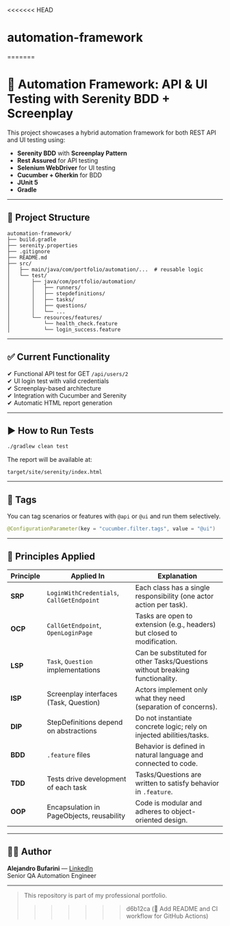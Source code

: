 <<<<<<< HEAD
# automation-framework
=======
# 🧪 Automation Framework: API & UI Testing with Serenity BDD + Screenplay

This project showcases a hybrid automation framework for both REST API and UI testing using:

- **Serenity BDD** with **Screenplay Pattern**
- **Rest Assured** for API testing
- **Selenium WebDriver** for UI testing
- **Cucumber + Gherkin** for BDD
- **JUnit 5**
- **Gradle**

---

## 📁 Project Structure

```
automation-framework/
├── build.gradle
├── serenity.properties
├── .gitignore
├── README.md
├── src/
│   ├── main/java/com/portfolio/automation/...  # reusable logic
│   └── test/
│       ├── java/com/portfolio/automation/
│       │   ├── runners/
│       │   ├── stepdefinitions/
│       │   ├── tasks/
│       │   ├── questions/
│       │   └── ...
│       └── resources/features/
│           └── health_check.feature
│           └── login_success.feature
```

---

## ✅ Current Functionality

✔ Functional API test for GET `/api/users/2`  
✔ UI login test with valid credentials  
✔ Screenplay-based architecture  
✔ Integration with Cucumber and Serenity  
✔ Automatic HTML report generation

---

## ▶ How to Run Tests

```bash
./gradlew clean test
```

The report will be available at:

```
target/site/serenity/index.html
```

---

## 🔖 Tags

You can tag scenarios or features with `@api` or `@ui` and run them selectively.

```java
@ConfigurationParameter(key = "cucumber.filter.tags", value = "@ui")
```

---

## 🧠 Principles Applied

| Principle       | Applied In                                 | Explanation |
|----------------|---------------------------------------------|-------------|
| **SRP**         | `LoginWithCredentials`, `CallGetEndpoint`  | Each class has a single responsibility (one actor action per task). |
| **OCP**         | `CallGetEndpoint`, `OpenLoginPage`         | Tasks are open to extension (e.g., headers) but closed to modification. |
| **LSP**         | `Task`, `Question` implementations          | Can be substituted for other Tasks/Questions without breaking functionality. |
| **ISP**         | Screenplay interfaces (Task, Question)     | Actors implement only what they need (separation of concerns). |
| **DIP**         | StepDefinitions depend on abstractions     | Do not instantiate concrete logic; rely on injected abilities/tasks. |
| **BDD**         | `.feature` files                           | Behavior is defined in natural language and connected to code. |
| **TDD**         | Tests drive development of each task       | Tasks/Questions are written to satisfy behavior in `.feature`. |
| **OOP**         | Encapsulation in PageObjects, reusability  | Code is modular and adheres to object-oriented design. |

---

## 👨‍💻 Author

**Alejandro Bufarini** — [LinkedIn](https://linkedin.com/in/alejandrobufarini)  
Senior QA Automation Engineer

---

> This repository is part of my professional portfolio.
>>>>>>> d6b12ca (📄 Add README and CI workflow for GitHub Actions)
